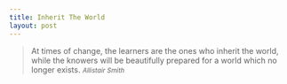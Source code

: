 ```yaml
---
title: Inherit The World
layout: post
---
```


> At times of change, the learners are the ones who inherit the world,
> while the knowers will be beautifully prepared for a world which no longer
> exists.
> <small><cite>Allistair Smith</cite></small>
